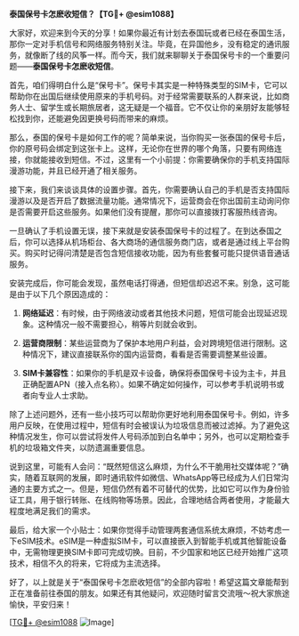 **泰国保号卡怎麽收短信？【TG💪+ @esim1088】**

大家好，欢迎来到今天的分享！如果你最近有计划去泰国玩或者已经在泰国生活，那你一定对手机信号和网络服务特别关注。毕竟，在异国他乡，没有稳定的通讯服务，就像断了线的风筝一样。而今天，我们就来聊聊关于泰国保号卡的一个重要问题——**泰国保号卡怎麽收短信**。

首先，咱们得明白什么是“保号卡”。保号卡其实是一种特殊类型的SIM卡，它可以帮助你在出国后继续使用原来的手机号码。对于经常需要联系的人群来说，比如商务人士、留学生或长期旅居者，这无疑是一个福音。它不仅让你的亲朋好友能够轻松找到你，还能避免因更换号码而带来的麻烦。

那么，泰国的保号卡是如何工作的呢？简单来说，当你购买一张泰国的保号卡后，你的原号码会绑定到这张卡上。这样，无论你在世界的哪个角落，只要有网络连接，你就能接收到短信。不过，这里有一个小前提：你需要确保你的手机支持国际漫游功能，并且已经开通了相关服务。

接下来，我们来谈谈具体的设置步骤。首先，你需要确认自己的手机是否支持国际漫游以及是否开启了数据流量功能。通常情况下，运营商会在你出国前主动询问你是否需要开启这些服务。如果他们没有提醒，那你可以直接拨打客服热线咨询。

一旦确认了手机设置无误，接下来就是安装泰国保号卡的过程了。在到达泰国之后，你可以选择从机场柜台、各大商场的通信服务商门店，或者是通过线上平台购买。购买时记得问清楚是否包含短信接收功能，因为有些套餐可能只提供语音通话服务。

安装完成后，你可能会发现，虽然电话打得通，但短信却迟迟不来。别急，这可能是由于以下几个原因造成的：

1. **网络延迟**：有时候，由于网络波动或者其他技术问题，短信可能会出现延迟现象。这种情况一般不需要担心，稍等片刻就会收到。
   
2. **运营商限制**：某些运营商为了保护本地用户利益，会对跨境短信进行限制。这种情况下，建议直接联系你的国内运营商，看看是否需要调整某些设置。

3. **SIM卡兼容性**：如果你的手机是双卡设备，确保将泰国保号卡设为主卡，并且正确配置APN（接入点名称）。如果不确定如何操作，可以参考手机说明书或者向专业人士求助。

除了上述问题外，还有一些小技巧可以帮助你更好地利用泰国保号卡。例如，许多用户反映，在使用过程中，短信有时会被误认为垃圾信息而被过滤掉。为了避免这种情况发生，你可以尝试将发件人号码添加到白名单中；另外，也可以定期检查手机的垃圾箱文件夹，以防遗漏重要信息。

说到这里，可能有人会问：“既然短信这么麻烦，为什么不干脆用社交媒体呢？”确实，随着互联网的发展，即时通讯软件如微信、WhatsApp等已经成为人们日常沟通的主要方式之一。但是，短信仍然有着不可替代的优势，比如它可以作为身份验证工具，用于银行转账、在线购物等场景。因此，合理地结合两者使用，才能最大程度地满足我们的需求。

最后，给大家一个小贴士：如果你觉得手动管理两套通信系统太麻烦，不妨考虑一下eSIM技术。eSIM是一种虚拟SIM卡，可以直接嵌入到智能手机或其他智能设备中，无需物理更换SIM卡即可完成切换。目前，不少国家和地区已经开始推广这项技术，相信不久的将来，它将成为主流选择。

好了，以上就是关于“泰国保号卡怎麽收短信”的全部内容啦！希望这篇文章能帮到正在准备前往泰国的朋友。如果还有其他疑问，欢迎随时留言交流哦～祝大家旅途愉快，平安归来！

[[TG💪+ @esim1088](https://t.me/s/esim1088) ![Image](https://i.postimg.cc/4NQfJmqS/Snipaste-2025-05-13-00-14-12.png)]